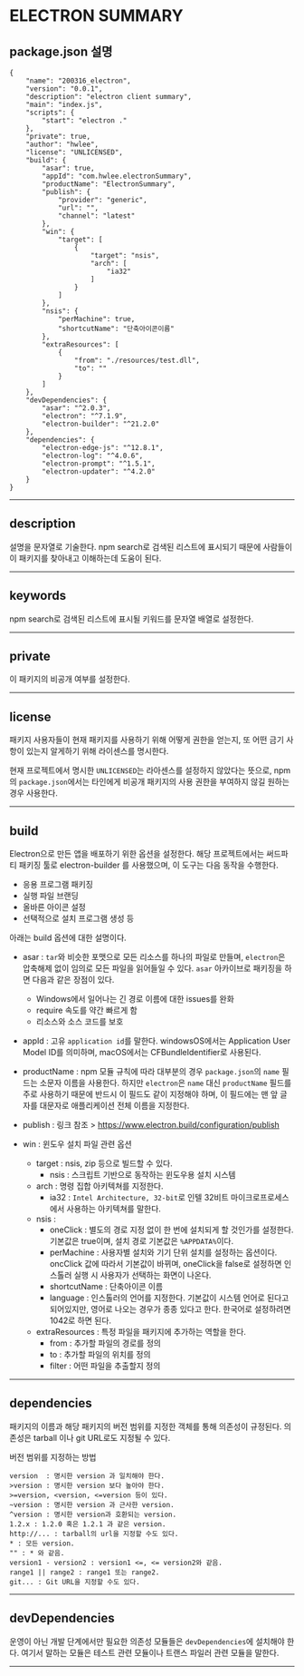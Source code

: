 # ELECTRON SUMMARY

## package.json 설명

```
{
    "name": "200316_electron",
    "version": "0.0.1",
    "description": "electron client summary",
    "main": "index.js",
    "scripts": {
        "start": "electron ."
    },
    "private": true,
    "author": "hwlee",
    "license": "UNLICENSED",
    "build": {
        "asar": true,
        "appId": "com.hwlee.electronSummary",
        "productName": "ElectronSummary",
        "publish": {
            "provider": "generic",
            "url": "",
            "channel": "latest"
        },
        "win": {
            "target": [
                {
                    "target": "nsis",
                    "arch": [
                        "ia32"
                    ]
                }
            ]
        },
        "nsis": {
            "perMachine": true,
            "shortcutName": "단축아이콘이름"
        },
        "extraResources": [
            {
                "from": "./resources/test.dll",
                "to": ""
            }
        ]
    },
    "devDependencies": {
        "asar": "^2.0.3",
        "electron": "^7.1.9",
        "electron-builder": "^21.2.0"
    },
    "dependencies": {
        "electron-edge-js": "^12.8.1",
        "electron-log": "^4.0.6",
        "electron-prompt": "^1.5.1",
        "electron-updater": "^4.2.0"
    }
}
```
***
## description
설명을 문자열로 기술한다. npm search로 검색된 리스트에 표시되기 때문에 사람들이 이 패키지를 찾아내고 이해하는데 도움이 된다.
***
## keywords
npm search로 검색된 리스트에 표시될 키워드를 문자열 배열로 설정한다.
***
## private
이 패키지의 비공개 여부를 설정한다.
***
## license
패키지 사용자들이 현재 패키지를 사용하기 위해 어떻게 권한을 얻는지, 또 어떤 금기 사항이 있는지 알게하기 위해 라이센스를 명시한다. 

현재 프로젝트에서 명시한 `UNLICENSED`는 라아센스를 설정하지 않았다는 뜻으로, npm의 `package.json`에서는 타인에게 비공개 패키지의 사용 권한을 부여하지 않길 원하는 경우 사용한다.
***
## build
Electron으로 만든 앱을 배포하기 위한 옵션을 설정한다. 해당 프로젝트에서는 써드파티 패키징 툴로 electron-builder 를 사용했으며, 이 도구는 다음 동작을 수행한다.
* 응용 프로그램 패키징
* 실행 파일 브랜딩
* 올바른 아이콘 설정
* 선택적으로 설치 프로그램 생성 등

아래는 build 옵션에 대한 설명이다.
- asar : `tar`와 비슷한 포맷으로 모든 리소스를 하나의 파일로 만들며, `electron`은 압축해제 없이 임의로 모든 파일을 읽어들일 수 있다. `asar` 아카이브로 패키징을 하면 다음과 같은 장점이 있다.
  - Windows에서 일어나는 긴 경로 이름에 대한 issues를 완화
  - require 속도를 약간 빠르게 함
  - 리소스와 소스 코드를 보호
  
- appId : 고유 `application id`를 말한다. windowsOS에서는 Application User Model ID를 의미하며, macOS에서는 CFBundleIdentifier로 사용된다.

- productName : npm 모듈 규칙에 따라 대부분의 경우 `package.json`의 `name` 필드는 소문자 이름을 사용한다. 하지만 `electron`은 `name` 대신 `productName` 필드를 주로 사용하기 때문에 반드시 이 필드도 같이 지정해야 하며, 이 필드에는 맨 앞 글자를 대문자로 애플리케이션 전체 이름을 지정한다. 

- publish : 링크 참조 >
https://www.electron.build/configuration/publish
 
- win : 윈도우 설치 파일 관련 옵션
  -  target : nsis, zip 등으로 빌드할 수 있다.
      - nsis : 스크립트 기반으로 동작하는 윈도우용 설치 시스템
  - arch : 명령 집합 아키텍쳐를 지정한다.
      - ia32 : `Intel Architecture, 32-bit`로 인텔 32비트 마이크로프로세스에서 사용하는 아키텍쳐를 말한다.
  - nsis : 
      - oneClick : 별도의 경로 지정 없이 한 번에 설치되게 할 것인가를 설정한다. 기본값은 true이며, 설치 경로 기본값은 `%APPDATA%`이다.
      - perMachine : 사용자별 설치와 기기 단위 설치를 설정하는 옵션이다. oncClick 값에 따라서 기본값이 바뀌며, oneClick을 false로 설정하면 인스톨러 실행 시 사용자가 선택하는 화면이 나온다.
      - shortcutName : 단축아이콘 이름
      - language : 인스톨러의 언어를 지정한다. 기본값이 시스템 언어로 된다고 되어있지만, 영어로 나오는 경우가 종종 있다고 한다. 한국어로 설정하려면 1042로 하면 된다.
  - extraResources : 특정 파일을 패키지에 추가하는 역할을 한다. 
      - from : 추가할 파일의 경로를 정의
      - to : 추가할 파일의 위치를 정의
      - filter : 어떤 파일을 추출할지 정의

***
## dependencies
패키지의 이름과 해당 패키지의 버전 범위를 지정한 객체를 통해 의존성이 규정된다. 의존성은 tarball 이나 git URL로도 지정될 수 있다.

버전 범위를 지정하는 방법
```
version  : 명시한 version 과 일치해야 한다.
>version : 명시한 version 보다 높아야 한다.
>=version, <version, <=version 등이 있다.
~version : 명시한 version 과 근사한 version.
^version : 명시한 version과 호환되는 version.
1.2.x : 1.2.0 혹은 1.2.1 과 같은 version.
http://... : tarball의 url을 지정할 수도 있다.
* : 모든 version.
"" : * 와 같음.
version1 - version2 : version1 <=, <= version2와 같음.
range1 || range2 : range1 또는 range2.
git... : Git URL을 지정할 수도 있다.
```
***
## devDependencies
운영이 아닌 개발 단계에서만 필요한 의존성 모듈들은 `devDependencies`에 설치해야 한다. 여기서 말하는 모듈은 테스트 관련 모듈이나 트랜스 파일러 관련 모듈을 말한다.
***
